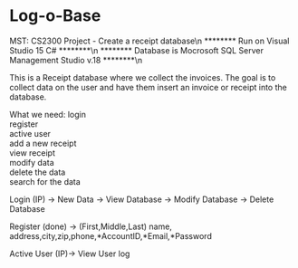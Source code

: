 # Log-o-Base
MST: CS2300 Project - Create a receipt database\n
********	Run on Visual Studio 15 C#					********\n
********	Database is Mocrosoft SQL Server Management Studio v.18		********\n

This is a Receipt database where we collect the invoices.
The goal is to collect data on the user and have them insert an invoice or receipt into the database.

What we need:
login			
register		
active user		
add a new receipt	
view receipt		
modify data		
delete the data		
search for the data	



Login (IP)	-> New Data
		-> View Database
		-> Modify Database
		-> Delete Database

Register (done)	-> (First,Middle,Last) name, address,city,zip,phone,*AccountID,*Email,*Password

Active User (IP)-> View User log
